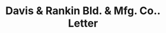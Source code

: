 ---
doi: 10.7916/D8252W8G
date_other: '1894'
date_other_textual: '1894'
form: correspondence
genre:
- Letters (correspondence)
name:
- Davis & Rankin Bld. & Mfg. Co.
object_in_context_url: https://biggert.cul.columbia.edu/items/view/ave_biggert_00174
subject_hierarchical_geographic:
- Chicago, Illinois, United States
subject_name:
- Davis & Rankin Bld. & Mfg. Co.
title: Davis & Rankin Bld. & Mfg. Co.. Letter
sort_title: Davis & Rankin Bld. & Mfg. Co.. Letter
call_number: ave_biggert_00174
coordinates:
- 41.83694444444445,-87.68472222222222
pid: ave_biggert_00174
identifiers: ave_biggert_00174
permalink: /biggert/ave_biggert_00174/
layout: iiif-image-page
---